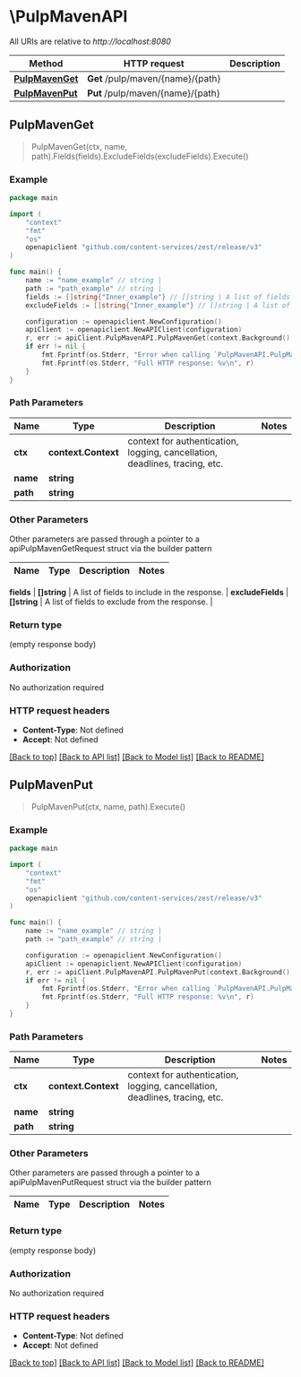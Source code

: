 # \PulpMavenAPI

All URIs are relative to *http://localhost:8080*

Method | HTTP request | Description
------------- | ------------- | -------------
[**PulpMavenGet**](PulpMavenAPI.md#PulpMavenGet) | **Get** /pulp/maven/{name}/{path} | 
[**PulpMavenPut**](PulpMavenAPI.md#PulpMavenPut) | **Put** /pulp/maven/{name}/{path} | 



## PulpMavenGet

> PulpMavenGet(ctx, name, path).Fields(fields).ExcludeFields(excludeFields).Execute()





### Example

```go
package main

import (
    "context"
    "fmt"
    "os"
    openapiclient "github.com/content-services/zest/release/v3"
)

func main() {
    name := "name_example" // string | 
    path := "path_example" // string | 
    fields := []string{"Inner_example"} // []string | A list of fields to include in the response. (optional)
    excludeFields := []string{"Inner_example"} // []string | A list of fields to exclude from the response. (optional)

    configuration := openapiclient.NewConfiguration()
    apiClient := openapiclient.NewAPIClient(configuration)
    r, err := apiClient.PulpMavenAPI.PulpMavenGet(context.Background(), name, path).Fields(fields).ExcludeFields(excludeFields).Execute()
    if err != nil {
        fmt.Fprintf(os.Stderr, "Error when calling `PulpMavenAPI.PulpMavenGet``: %v\n", err)
        fmt.Fprintf(os.Stderr, "Full HTTP response: %v\n", r)
    }
}
```

### Path Parameters


Name | Type | Description  | Notes
------------- | ------------- | ------------- | -------------
**ctx** | **context.Context** | context for authentication, logging, cancellation, deadlines, tracing, etc.
**name** | **string** |  | 
**path** | **string** |  | 

### Other Parameters

Other parameters are passed through a pointer to a apiPulpMavenGetRequest struct via the builder pattern


Name | Type | Description  | Notes
------------- | ------------- | ------------- | -------------


 **fields** | **[]string** | A list of fields to include in the response. | 
 **excludeFields** | **[]string** | A list of fields to exclude from the response. | 

### Return type

 (empty response body)

### Authorization

No authorization required

### HTTP request headers

- **Content-Type**: Not defined
- **Accept**: Not defined

[[Back to top]](#) [[Back to API list]](../README.md#documentation-for-api-endpoints)
[[Back to Model list]](../README.md#documentation-for-models)
[[Back to README]](../README.md)


## PulpMavenPut

> PulpMavenPut(ctx, name, path).Execute()





### Example

```go
package main

import (
    "context"
    "fmt"
    "os"
    openapiclient "github.com/content-services/zest/release/v3"
)

func main() {
    name := "name_example" // string | 
    path := "path_example" // string | 

    configuration := openapiclient.NewConfiguration()
    apiClient := openapiclient.NewAPIClient(configuration)
    r, err := apiClient.PulpMavenAPI.PulpMavenPut(context.Background(), name, path).Execute()
    if err != nil {
        fmt.Fprintf(os.Stderr, "Error when calling `PulpMavenAPI.PulpMavenPut``: %v\n", err)
        fmt.Fprintf(os.Stderr, "Full HTTP response: %v\n", r)
    }
}
```

### Path Parameters


Name | Type | Description  | Notes
------------- | ------------- | ------------- | -------------
**ctx** | **context.Context** | context for authentication, logging, cancellation, deadlines, tracing, etc.
**name** | **string** |  | 
**path** | **string** |  | 

### Other Parameters

Other parameters are passed through a pointer to a apiPulpMavenPutRequest struct via the builder pattern


Name | Type | Description  | Notes
------------- | ------------- | ------------- | -------------



### Return type

 (empty response body)

### Authorization

No authorization required

### HTTP request headers

- **Content-Type**: Not defined
- **Accept**: Not defined

[[Back to top]](#) [[Back to API list]](../README.md#documentation-for-api-endpoints)
[[Back to Model list]](../README.md#documentation-for-models)
[[Back to README]](../README.md)

